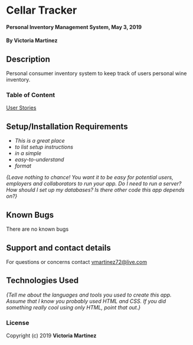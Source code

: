 # Cellar Tracker

#### Personal Inventory Management System, May 3, 2019

#### By Victoria Martinez

## Description

Personal consumer inventory system to keep track of users personal wine inventory.  

### Table of Content
[User Stories](PERSONA.md)

## Setup/Installation Requirements

* _This is a great place_
* _to list setup instructions_
* _in a simple_
* _easy-to-understand_
* _format_

_{Leave nothing to chance! You want it to be easy for potential users, employers and collaborators to run your app. Do I need to run a server? How should I set up my databases? Is there other code this app depends on?}_

## Known Bugs

There are no known bugs

## Support and contact details

For questions or concerns contact vmartinez72@live.com

## Technologies Used

_{Tell me about the languages and tools you used to create this app. Assume that I know you probably used HTML and CSS. If you did something really cool using only HTML, point that out.}_

### License



Copyright (c) 2019 **Victoria Martinez**
